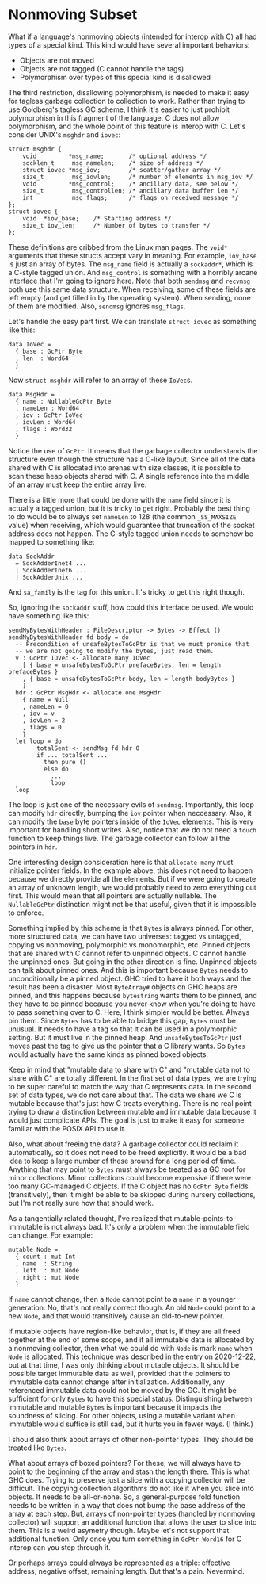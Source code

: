 # Nonmoving Subset

What if a language's nonmoving objects (intended for interop with C) all
had types of a special kind. This kind would have several important
behaviors:

* Objects are not moved
* Objects are not tagged (C cannot handle the tags)
* Polymorphism over types of this special kind is disallowed

The third restriction, disallowing polymorphism, is needed to make it
easy for tagless garbage collection to collection to work. Rather than
trying to use Goldberg's tagless GC scheme, I think it's easier to
just prohibit polymorphism in this fragment of the language. C does not
allow polymorphism, and the whole point of this feature is interop with C.
Let's consider UNIX's `msghdr` and `iovec`:

    struct msghdr {
        void         *msg_name;       /* optional address */
        socklen_t     msg_namelen;    /* size of address */
        struct iovec *msg_iov;        /* scatter/gather array */
        size_t        msg_iovlen;     /* number of elements in msg_iov */
        void         *msg_control;    /* ancillary data, see below */
        size_t        msg_controllen; /* ancillary data buffer len */
        int           msg_flags;      /* flags on received message */
    };
    struct iovec {
        void  *iov_base;    /* Starting address */
        size_t iov_len;     /* Number of bytes to transfer */
    };

These definitions are cribbed from the Linux man pages. The `void*` arguments
that these structs accept vary in meaning. For example, `iov_base` is just
an array of bytes. The `msg_name` field is actually a `sockaddr*`, which is a
C-style tagged union. And `msg_control` is something with a horribly arcane
interface that I'm going to ignore here. Note that both `sendmsg` and `recvmsg`
both use this same data structure. When receiving, some of these fields are
left empty (and get filled in by the operating system). When sending, none
of them are modified. Also, `sendmsg` ignores `msg_flags`.

Let's handle the easy part first. We can translate `struct iovec` as something
like this:

    data IoVec =
      { base : GcPtr Byte
      , len  : Word64
      }

Now `struct msghdr` will refer to an array of these `IoVec`s.

    data MsgHdr =
      { name : NullableGcPtr Byte
      , nameLen : Word64 
      , iov : GcPtr IoVec
      , iovLen : Word64
      , flags : Word32
      }

Notice the use of `GcPtr`. It means that the garbage collector
understands the structure even though the structure has a C-like
layout. Since all of the data shared with C is allocated into
arenas with size classes, it is possible to scan these heap objects
shared with C. A single reference into the middle of an array must
keep the entire array live.

There is a little more that could be done with the `name` field since
it is actually a tagged union, but it is tricky to get right. Probably
the best thing to do would be to always set `nameLen` to 128 (the
common `_SS_MAXSIZE` value) when receiving, which would guarantee
that truncation of the socket address does not happen. The C-style
tagged union needs to somehow be mapped to something like:

    data SockAddr
      = SockAdderInet4 ...
      | SockAdderInet6 ...
      | SockAdderUnix ...

And `sa_family` is the tag for this union. It's tricky to get this
right though.

So, ignoring the `sockaddr` stuff, how could this interface be used.
We would have something like this:

    sendMyBytesWithHeader : FileDescriptor -> Bytes -> Effect ()
    sendMyBytesWithHeader fd body = do
      -- Precondition of unsafeBytesToGcPtr is that we must promise that
      -- we are not going to modify the bytes, just read them.
      v : GcPtr IOVec <- allocate many IOVec
        [ { base = unsafeBytesToGcPtr prefaceBytes, len = length prefaceBytes }
        , { base = unsafeBytesToGcPtr body, len = length bodyBytes }
        ]
      hdr : GcPtr MsgHdr <- allocate one MsgHdr
        { name = Null
        , nameLen = 0
        , iov = v
        , iovLen = 2
        , flags = 0
        }
      let loop = do
            totalSent <- sendMsg fd hdr 0
            if ... totalSent ...
              then pure ()
              else do
                ...
                loop
      loop

The loop is just one of the necessary evils of `sendmsg`. Importantly, this loop
can modify `hdr` directly, bumping the `iov` pointer when neccessary. Also, it
can modify the `base` byte pointers inside of the `IoVec` elements. This is
very important for handling short writes. Also, notice that we do not need a
`touch` function to keep things live. The garbage collector can follow all
the pointers in `hdr`.

One interesting design consideration here is that `allocate many` must
initialize pointer fields. In the example above, this does not need to
happen because we directly provide all the elements. But if we were going
to create an array of unknown length, we would probably need to zero
everything out first. This would mean that all pointers are actually
nullable. The `NullableGcPtr` distinction might not be that useful, given
that it is impossible to enforce.

Something implied by this scheme is that `Bytes` is always pinned. For other,
more structured data, we can have two universes: tagged vs untagged, copying
vs nonmoving, polymorphic vs monomorphic, etc. Pinned objects that are shared
with C cannot refer to unpinned objects. C cannot handle the unpinned ones.
But going in the other direction is fine. Unpinned objects can talk about
pinned ones. And this is important because `Bytes` needs to unconditionally
be a pinned object. GHC tried to have it both ways and the result has been
a disaster. Most `ByteArray#` objects on GHC heaps are pinned, and this happens
because `bytestring` wants them to be pinned, and they have to be pinned
because you never know when you're doing to have to pass something over to C.
Here, I think simpler would be better. Always pin them. Since `Bytes` has to
be able to bridge this gap, `Bytes` must be unusual. It needs to have a tag
so that it can be used in a polymorphic setting. But it must live in the
pinned heap. And `unsafeBytesToGcPtr` just moves past the tag to give us the
pointer that a C library wants. So `Bytes` would actually have the same
kinds as pinned boxed objects.

Keep in mind that "mutable data to share with C" and "mutable data not to
share with C" are totally different. In the first set of data types, we
are trying to be super careful to match the way that C represents data.
In the second set of data types, we do not care about that. The data we
share we C is mutable because that's just how C treats everything. There
is no real point trying to draw a distinction between mutable and immutable
data because it would just complicate APIs. The goal is just to make it easy
for someone familiar with the POSIX API to use it.

Also, what about freeing the data? A garbage collector could reclaim it
automatically, so it does not need to be freed explicitly. It would be
a bad idea to keep a large number of these around for a long period of
time. Anything that may point to `Bytes` must always be treated as a GC
root for minor collections. Minor collections could become expensive if
there were too many GC-managed C objects. If the C object has no `GcPtr Byte`
fields (transitively), then it might be able to be skipped during nursery
collections, but I'm not really sure how that should work. 

As a tangentially related thought, I've realized that
mutable-points-to-immutable is not always bad. It's only a problem when the
immutable field can change. For example:

    mutable Node =
      { count : mut Int
      , name  : String
      , left  : mut Node
      , right : mut Node
      }

If `name` cannot change, then a `Node` cannot point to a `name` in a
younger generation. No, that's not really correct though. An old `Node`
could point to a new `Node`, and that would transitively cause an old-to-new
pointer.

If mutable objects have region-like behavior, that is, if they are all
freed together at the end of some scope, and if all immutable data is
allocated by a nonmoving collector, then what we could do with `Node` is
mark `name` when `Node` is allocated. This technique was described in the
entry on 2020-12-22, but at that time, I was only thinking about mutable
objects. It should be possible target immutable data as well, provided that
the pointers to immutable data cannot change after initialization.
Additionally, any referenced immutable data could not be moved by the GC.
It might be sufficient for only `Bytes` to have this special status.
Distinguishing between immutable and mutable `Bytes` is important because
it impacts the soundness of slicing. For other objects, using a mutable
variant when immutable would suffice is still sad, but it hurts you in
fewer ways. (I think.)

I should also think about arrays of other non-pointer types. They should be
treated like `Bytes`.

What about arrays of boxed pointers? For these, we will always have to
point to the beginning of the array and stash the length there. This is
what GHC does. Trying to preserve just a slice with a copying collector
will be difficult. The copying collection algorithms do not like it
when you slice into objects. It needs to be all-or-none. So, a general-purpose
fold function needs to be written in a way that does not bump the base
address of the array at each step. But, arrays of non-pointer types
(handled by nonmoving collector) will support an additional function
that allows the user to slice into them. This is a weird asymetry though.
Maybe let's not support that additional function. Only once you turn
something in `GcPtr Word16` for C interop can you step through it.

Or perhaps arrays could always be represented as a triple: effective address,
negative offset, remaining length. But that's a pain. Nevermind.

